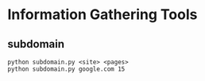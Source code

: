 # Information Gathering Tools

## subdomain

```
python subdomain.py <site> <pages>
python subdomain.py google.com 15
```